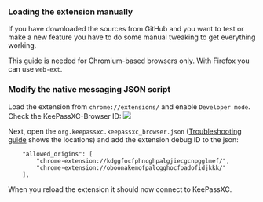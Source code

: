 ### Loading the extension manually

If you have downloaded the sources from GitHub and you want to test or make a new feature you have to do some manual tweaking to get everything working.

This guide is needed for Chromium-based browsers only. With Firefox you can use `web-ext`.

### Modify the native messaging JSON script

Load the extension from `chrome://extensions/` and enable `Developer mode`.
Check the KeePassXC-Browser ID:
![](https://i.imgur.com/BQYecoz.png)

Next, open the `org.keepassxc.keepassxc_browser.json` ([Troubleshooting guide](https://github.com/keepassxreboot/keepassxc-browser/wiki/Troubleshooting-guide) shows the locations) and add the extension debug ID to the json:
```
    "allowed_origins": [
        "chrome-extension://kdggfocfphncghpalgjiecgcnpgglmef/",
        "chrome-extension://oboonakemofpalcgghocfoadofidjkkk/"
    ],
```

When you reload the extension it should now connect to KeePassXC.